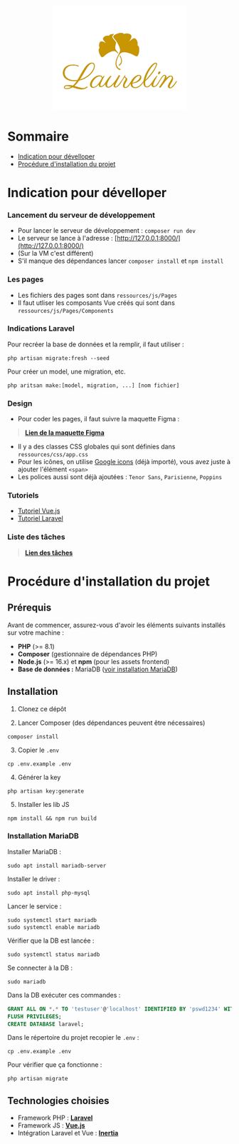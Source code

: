 <p align="center"><img src="./public/images/logo.png" width="300" alt="Laravel Logo"></a></p>

# Sommaire

+ [Indication pour dévelloper](#indication-pour-dévelloper)
+ [Procédure d'installation du projet](#procédure-dinstallation-du-projet)

# Indication pour dévelloper

### Lancement du serveur de développement

+ Pour lancer le serveur de développement : `composer run dev`
+ Le serveur se lance à l'adresse : [http://127.0.0.1:8000/](http://127.0.0.1:8000/)
+ (Sur la VM c'est différent)
+ S'il manque des dépendances lancer `composer install` et `npm install`

### Les pages

+ Les fichiers des pages sont dans `ressources/js/Pages`
+ Il faut utliser les composants Vue créés qui sont dans `ressources/js/Pages/Components`

### Indications Laravel

Pour recréer la base de données et la remplir, il faut utiliser :
```shell
php artisan migrate:fresh --seed
```

Pour créer un model, une migration, etc.
```shell
php aritsan make:[model, migration, ...] [nom fichier]
```

### Design

+ Pour coder les pages, il faut suivre la maquette Figma :

> **[Lien de la maquette Figma](https://www.figma.com/design/0pmIhHAnn79f8gmy7klqZI/Laurelin?node-id=1669-162202&t=ZaVNb88bFe8RkRFk-1)**

+ Il y a des classes CSS globales qui sont définies dans `ressources/css/app.css`
+ Pour les icônes, on utilise [Google icons](https://fonts.google.com/icons?icon.set=Material+Symbols&icon.style=Rounded) (déjà importé), vous avez juste à ajouter l'élément `<span>`  
+ Les polices aussi sont déjà ajoutées : `Tenor Sans`, `Parisienne`, `Poppins`

### Tutoriels

+ [Tutoriel Vue.js](https://grafikart.fr/formations/vuejs)
+ [Tutoriel Laravel](https://grafikart.fr/formations/laravel)

### Liste des tâches

> **[Lien des tâches](https://docs.google.com/spreadsheets/d/16ti6cSp-BDn7ogAQqSeYjhii9XrCj8X_qY5EILp6RfM/edit?usp=sharing)**

# Procédure d'installation du projet

## Prérequis

Avant de commencer, assurez-vous d'avoir les éléments suivants installés sur votre machine :

- **PHP** (>= 8.1)
- **Composer** (gestionnaire de dépendances PHP)
- **Node.js** (>= 16.x) et **npm** (pour les assets frontend)
- **Base de données :** MariaDB ([voir installation MariaDB](#installation-mariadb))

## Installation

1. Clonez ce dépôt

2. Lancer Composer (des dépendances peuvent être nécessaires)
```shell
composer install
```
3. Copier le `.env`
```shell
cp .env.example .env
```
4. Générer la key
```shell
php artisan key:generate
```
5. Installer les lib JS
```shell
npm install && npm run build
```

### Installation MariaDB

Installer MariaDB : 
```shell
sudo apt install mariadb-server
```

Installer le driver :
```shell
sudo apt install php-mysql
```

Lancer le service : 
```shell
sudo systemctl start mariadb
sudo systemctl enable mariadb
```

Vérifier que la DB est lancée :
```shell
sudo systemctl status mariadb
```

Se connecter à la DB :
```shell
sudo mariadb
```

Dans la DB exécuter ces commandes :
```SQL
GRANT ALL ON *.* TO 'testuser'@'localhost' IDENTIFIED BY 'pswd1234' WITH GRANT OPTION;
FLUSH PRIVILEGES;
CREATE DATABASE laravel;
```

Dans le répertoire du projet recopier le `.env` :
```shell
cp .env.example .env
```

Pour vérifier que ça fonctionne : 
```shell
php artisan migrate
```

## Technologies choisies

+ Framework PHP : **[Laravel](https://laravel.com/)**
+ Framework JS : **[Vue.js](https://vuejs.org/)**
+ Intégration Laravel et Vue : **[Inertia](https://inertiajs.com/)**
